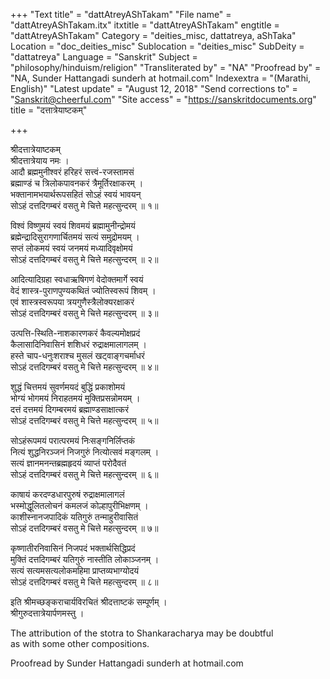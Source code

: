 +++
"Text title" = "dattAtreyAShTakam"
"File name" = "dattAtreyAShTakam.itx"
itxtitle = "dattAtreyAShTakam"
engtitle = "dattAtreyAShTakam"
Category = "deities_misc, dattatreya, aShTaka"
Location = "doc_deities_misc"
Sublocation = "deities_misc"
SubDeity = "dattatreya"
Language = "Sanskrit"
Subject = "philosophy/hinduism/religion"
"Transliterated by" = "NA"
"Proofread by" = "NA, Sunder Hattangadi sunderh at hotmail.com"
Indexextra = "(Marathi, English)"
"Latest update" = "August 12, 2018"
"Send corrections to" = "Sanskrit@cheerful.com"
"Site access" = "https://sanskritdocuments.org"
title = "दत्तात्रेयाष्टकम्"

+++
  
 श्रीदत्तात्रेयाष्टकम्   
श्रीदत्तात्रेयाय नमः ।  
आदौ ब्रह्ममुनीश्वरं हरिहरं सत्त्वं-रजस्तामसं  
ब्रह्माण्डं च त्रिलोकपावनकरं त्रैमूर्तिरक्षाकरम् ।  
भक्तानामभयार्थरूपसहितं सोऽहं स्वयं भावयन्  
सोऽहं दत्तदिगम्बरं वसतु मे चित्ते महत्सुन्दरम् ॥ १॥  
  
विश्वं विष्णुमयं स्वयं शिवमयं ब्रह्मामुनीन्द्रोमयं  
ब्रह्मेन्द्रादिसुरागणार्चितमयं सत्यं समुद्रोमयम् ।  
सप्तं लोकमयं स्वयं जनमयं मध्यादिवृक्षोमयं  
सोऽहं दत्तदिगम्बरं वसतु मे चित्ते महत्सुन्दरम् ॥ २॥  
  
आदित्यादिग्रहा स्वधाऋषिगणं वेदोक्तमार्गे स्वयं  
वेदं शास्त्र-पुराणपुण्यकथितं ज्योतिस्वरूपं शिवम् ।  
एवं शास्त्रस्वरूपया त्रयगुणैस्त्रैलोक्यरक्षाकरं  
सोऽहं दत्तदिगम्बरं वसतु मे चित्ते महत्सुन्दरम् ॥ ३॥  
  
उत्पत्ति-स्थिति-नाशकारणकरं कैवल्यमोक्षप्रदं  
कैलासादिनिवासिनं शशिधरं रुद्राक्षमालागलम् ।  
हस्ते चाप-धनुःशराश्च मुसलं खट्वाङ्गचर्माधरं  
सोऽहं दत्तदिगम्बरं वसतु मे चित्ते महत्सुन्दरम् ॥ ४॥  
  
शुद्धं चित्तमयं सुवर्णमयदं बुद्धिं प्रकाशोमयं  
भोग्यं भोगमयं निराहतमयं मुक्तिप्रसन्नोमयम् ।  
दत्तं दत्तमयं दिगम्बरमयं ब्रह्माण्डसाक्षात्करं  
सोऽहं दत्तदिगम्बरं वसतु मे चित्ते महत्सुन्दरम् ॥ ५॥  
  
सोऽहंरूपमयं परात्परमयं निःसङ्गनिर्लिप्तकं  
नित्यं शुद्धनिरञ्जनं निजगुरुं नित्योत्सवं मङ्गलम् ।  
सत्यं ज्ञानमनन्तब्रह्महृदयं व्याप्तं परोदैवतं  
सोऽहं दत्तदिगम्बरं वसतु मे चित्ते महत्सुन्दरम् ॥ ६॥  
  
काषायं करदण्डधारपुरुषं रुद्राक्षमालागलं  
भस्मोद्धूलितलोचनं कमलजं कोल्हापुरीभिक्षणम् ।  
काशीस्नानजपादिकं यतिगुरुं तन्माहुरीवासितं  
सोऽहं दत्तदिगम्बरं वसतु मे चित्ते महत्सुन्दरम् ॥ ७॥  
  
कृष्णातीरनिवासिनं निजपदं भक्तार्थसिद्धिप्रदं  
मुक्तिं दत्तदिगम्बरं यतिगुरुं नास्तीति लोकाञ्जनम् ।  
सत्यं सत्यमसत्यलोकमहिमा प्राप्तव्यभाग्योदयं  
सोऽहं दत्तदिगम्बरं वसतु मे चित्ते महत्सुन्दरम् ॥ ८॥  
  
इति श्रीमच्छङ्कराचार्यविरचितं श्रीदत्ताष्टकं सम्पूर्णम् ।  
श्रीगुरुदत्तात्रेयार्पणमस्तु ।  
  
The attribution of the stotra to Shankaracharya may be doubtful  
as with some other compositions.  
  
Proofread by Sunder Hattangadi sunderh at hotmail.com  
  

